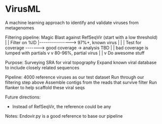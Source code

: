 # VirusML
A machine learning approach to identify and validate viruses from metagenomes

Filtering pipeline:
Magic Blast against RefSeqVir (start with a low threshold)
              |
              | Filter on %ID
              |----------------> 97%+, known virus 
              |                 | 
              |           Test for coverage -------> good coverage -> analysis TBD
              |                 | bad coverage is lumped with partials
              v                 v 
            80-96%, partial virus
                      |
                      |
                      v
                Do awesome stuff

Purpose:
Surveying SRA for viral topography 
Expand known viral database to include closely related sequences

Pipeline:
4000 reference viruses as our test dataset
Run through our filtering step above
Assemble contigs from the reads that survive filter
Run flanker to help scaffold these viral seqs

Future directions:
* Instead of RefSeqVir, the reference could be any 

Notes:
Endovir.py is a good reference to base our pipeline
